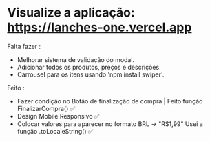 # Visualize a aplicação: https://lanches-one.vercel.app

Falta fazer :
- Melhorar sistema de validação do modal.
- Adicionar todos os produtos, preços e descrições.
- Carrousel para os itens usando 'npm install swiper'.

Feito :
- Fazer condição no Botão de finalização de compra | Feito função FinalizarCompra() ✅
- Design Mobile Responsivo ✅
- Colocar valores para aparecer no formato BRL -> "R$1,99" Usei a função .toLocaleString() ✅
